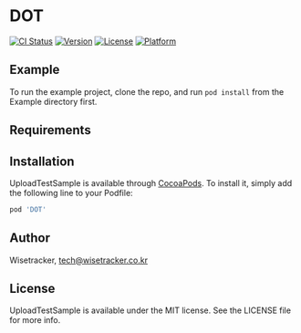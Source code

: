 # DOT 

[![CI Status](https://img.shields.io/travis/WoncheolHeo/UploadTestSample.svg?style=flat)](https://travis-ci.org/WoncheolHeo/UploadTestSample)
[![Version](https://img.shields.io/cocoapods/v/UploadTestSample.svg?style=flat)](https://cocoapods.org/pods/UploadTestSample)
[![License](https://img.shields.io/cocoapods/l/UploadTestSample.svg?style=flat)](https://cocoapods.org/pods/UploadTestSample)
[![Platform](https://img.shields.io/cocoapods/p/UploadTestSample.svg?style=flat)](https://cocoapods.org/pods/UploadTestSample)

## Example

To run the example project, clone the repo, and run `pod install` from the Example directory first.

## Requirements

## Installation

UploadTestSample is available through [CocoaPods](https://cocoapods.org). To install
it, simply add the following line to your Podfile:

```ruby
pod 'DOT'
```

## Author

Wisetracker, tech@wisetracker.co.kr

## License

UploadTestSample is available under the MIT license. See the LICENSE file for more info.
